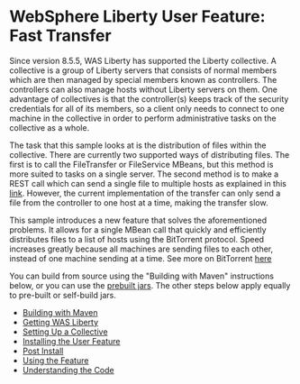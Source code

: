 # WebSphere Liberty User Feature: Fast Transfer

Since version 8.5.5, WAS Liberty has supported the Liberty collective. A collective is a group of Liberty servers that consists of normal members which are then managed by special members known as controllers. The controllers can also manage hosts without Liberty servers on them. One advantage of collectives is that the controller(s) keeps track of the security credentials for all of its members, so a client only needs to connect to one machine in the collective in order to perform administrative tasks on the collective as a whole. 

The task that this sample looks at is the distribution of files within the collective. There are currently two supported ways of distributing files. The first is to call the FileTransfer or FileService MBeans, but this method is more suited to tasks on a single server. The second method is to make a REST call which can send a single file to multiple hosts as explained in this [link](http://www-01.ibm.com/support/knowledgecenter/SSAW57_8.5.5/com.ibm.websphere.wlp.nd.doc/ae/twlp_collective_file_transfer_multihost.html?cp=SSAW57_8.5.5%2F1-3-11-0-3-2-17-1&lang=en). However, the current implementation of the transfer can only send a file from the controller to one host at a time, making the transfer slow.  

This sample introduces a new feature that solves the aforementioned problems. It allows for a single MBean call that quickly and efficiently distributes files to a list of hosts using the BitTorrent protocol. Speed increases greatly because all machines are sending files to each other, instead of one machine sending at a time. See more on BitTorrent [here](https://en.wikipedia.org/wiki/BitTorrent)

You can build from source using the "Building with Maven" instructions below, or you can use the [prebuilt jars](docs/Prebuilt.md). The other steps below apply equally to pre-built or self-build jars.

* [Building with Maven](docs/Building.md)
* [Getting WAS Liberty](docs/Liberty.md)
* [Setting Up a Collective](docs/Collective.md)
* [Installing the User Feature](docs/Install.md)
* [Post Install](docs/PostInstall.md)
* [Using the Feature](docs/Using.md)
* [Understanding the Code](docs/Code.md)